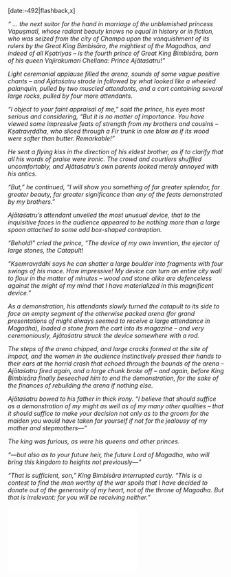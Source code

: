 
[date:-492|flashback,x]

_“ … the next suitor for the hand in marriage of the unblemished princess Vapuṣmatī, whose radiant beauty knows no equal in history or in fiction, who was seized from the city of Champa upon the vanquishment of its rulers by the Great King Bimbisāra, the mightiest of the Magadhas, and indeed of all Kṣatriyas – is the fourth prince of Great King Bimbisāra, born of his queen Vajirakumari Chellana: Prince Ajātaśatru!”_

_Light ceremonial applause filled the arena, sounds of some vague positive chants – and Ajātaśatru strode in followed by what looked like a wheeled palanquin, pulled by two muscled attendants, and a cart containing several large rocks, pulled by four more attendants._

_“I object to your faint appraisal of me,” said the prince, his eyes most serious and considering, “But it is no matter of importance. You have viewed some impressive feats of strength from my brothers and cousins – Kṣatravṛddha, who sliced through a Fir trunk in one blow as if its wood were softer than butter. Remarkable!”_

_He sent a flying kiss in the direction of his eldest brother, as if to clarify that all his words of praise were ironic. The crowd and courtiers shuffled uncomfortably, and Ajātaśatru’s own parents looked merely annoyed with his antics._

_“But,” he continued, “I will show you something of far greater splendor, far greater beauty, far greater significance than any of the feats demonstrated by my brothers.”_

_Ajātaśatru’s attendant unveiled the most unusual device, that to the inquisitive faces in the audience appeared to be nothing more than a large spoon attached to some odd box-shaped contraption._

_“Behold!” cried the prince, “The device of my own invention, the ejector of large stones, the Catapult!_

_“Kṣemravṛddhi says he can shatter a large boulder into fragments with four swings of his mace. How impressive! My device can turn an entire city wall to flour in the matter of minutes – wood and stone alike are defenceless against the might of my mind that I have materialized in this magnificent device.”_

_As a demonstration, his attendants slowly turned the catapult to its side to face an empty segment of the otherwise packed arena (for grand presentations of might always seemed to receive a large attendance in Magadha), loaded a stone from the cart into its magazine – and very ceremoniously, Ajātaśatru struck the device somewhere with a rod._

_The steps of the arena chipped, and large cracks formed at the site of impact, and the women in the audience instinctively pressed their hands to their ears at the horrid crash that echoed through the bounds of the arena – Ajātaśatru fired again, and a large chunk broke off – and again, before King Bimbisāra finally beseeched him to end the demonstration, for the sake of the finances of rebuilding the arena if nothing else._

_Ajātaśatru bowed to his father in thick irony. “I believe that should suffice as a demonstration of my might as well as of my many other qualities – that it should suffice to make your decision not only as to the groom for the maiden you would have taken for yourself if not for the jealousy of my mother and stepmothers—”_

_The king was furious, as were his queens and other princes._

_“—but also as to your future heir, the future Lord of Magadha, who will bring this kingdom to heights not previously—”_

_“That is sufficient, son,” King Bimbisāra interrupted curtly. “This is a contest to find the man worthy of the war spoils that I have decided to donate out of the generosity of my heart, not of the throne of Magadha. But that is irrelevant: for you will be receiving neither.”_

![README](../specials/quotes/arthashastra/strength.md)


